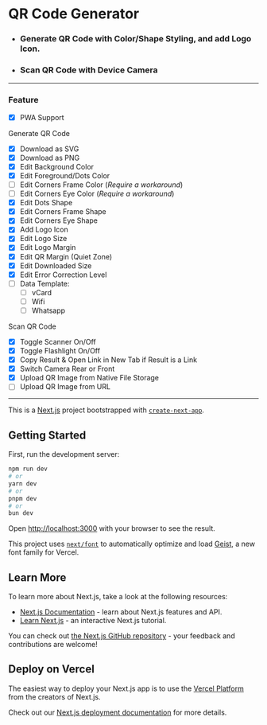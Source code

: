 # QR Code Generator

- ### Generate QR Code with Color/Shape Styling, and add Logo Icon.
- ### Scan QR Code with Device Camera

---

### Feature

- [x] PWA Support

Generate QR Code

- [x] Download as SVG
- [x] Download as PNG
- [x] Edit Background Color
- [x] Edit Foreground/Dots Color
- [ ] Edit Corners Frame Color (*Require a workaround*)
- [ ] Edit Corners Eye Color (*Require a workaround*)
- [x] Edit Dots Shape
- [x] Edit Corners Frame Shape
- [x] Edit Corners Eye Shape
- [x] Add Logo Icon
- [x] Edit Logo Size
- [x] Edit Logo Margin
- [x] Edit QR Margin (Quiet Zone)
- [x] Edit Downloaded Size
- [x] Edit Error Correction Level
- [ ] Data Template:
  - [ ] vCard
  - [ ] Wifi
  - [ ] Whatsapp

Scan QR Code

- [x] Toggle Scanner On/Off
- [x] Toggle Flashlight On/Off
- [x] Copy Result & Open Link in New Tab if Result is a Link
- [x] Switch Camera Rear or Front
- [x] Upload QR Image from Native File Storage
- [ ] Upload QR Image from URL

---

This is a [Next.js](https://nextjs.org) project bootstrapped with [`create-next-app`](https://github.com/vercel/next.js/tree/canary/packages/create-next-app).

## Getting Started

First, run the development server:

```bash
npm run dev
# or
yarn dev
# or
pnpm dev
# or
bun dev
```

Open [http://localhost:3000](http://localhost:3000) with your browser to see the result.

This project uses [`next/font`](https://nextjs.org/docs/app/building-your-application/optimizing/fonts) to automatically optimize and load [Geist](https://vercel.com/font), a new font family for Vercel.

## Learn More

To learn more about Next.js, take a look at the following resources:

- [Next.js Documentation](https://nextjs.org/docs) - learn about Next.js features and API.
- [Learn Next.js](https://nextjs.org/learn) - an interactive Next.js tutorial.

You can check out [the Next.js GitHub repository](https://github.com/vercel/next.js) - your feedback and contributions are welcome!

## Deploy on Vercel

The easiest way to deploy your Next.js app is to use the [Vercel Platform](https://vercel.com/new?utm_medium=default-template&filter=next.js&utm_source=create-next-app&utm_campaign=create-next-app-readme) from the creators of Next.js.

Check out our [Next.js deployment documentation](https://nextjs.org/docs/app/building-your-application/deploying) for more details.
